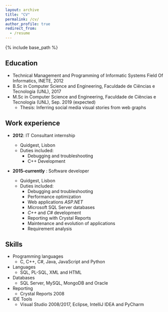 ```yaml
---
layout: archive
title: "CV"
permalink: /cv/
author_profile: true
redirect_from:
  - /resume
---
```


{% include base_path %}

## Education

* Technical Management and Programming of Informatic Systems Field Of Informatics, INETE, 2012
* B.Sc in Computer Science and Engineering, Faculdade de Ciências e Tecnologia (UNL), 2017
* M.Sc in Computer Science and Engineering, Faculdade de Ciências e Tecnologia (UNL), Sep. 2019 (expected)
  * Thesis: Inferring social media visual stories from web graphs

## Work experience

* **2012**: IT Consultant internship
  * Quidgest, Lisbon
  * Duties included:
    * Debugging and troubleshooting
    * C++ Development

* **2015-currently** : Software developer
  * Quidgest, Lisbon
  * Duties included:
    * Debugging and troubleshooting
    * Performance optimization
    * Web applications *ASP.NET*
    * Microsoft SQL Server databases
    * *C++* and *C#* development
    * Reporting with Crystal Reports
    * Maintenance and evolution of applications
    * Requirement analysis  

## Skills

* Programming languages
  * C, C++, C#, Java, JavaScript and Python
* Languages
  * SQL, PL-SQL, XML and HTML
* Databases
  * SQL Server, MySQL, MongoDB and Oracle
* Reporting
  * Crystal Reports 2008
* IDE Tools
  * Visual Studio 2008/2017, Eclipse, IntelliJ IDEA and PyCharm
